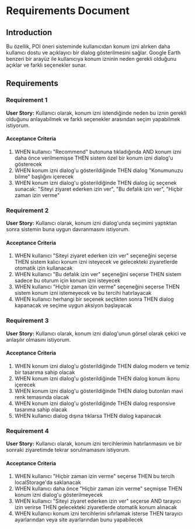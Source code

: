 # Requirements Document

## Introduction

Bu özellik, POI öneri sisteminde kullanıcıdan konum izni alırken daha kullanıcı dostu ve açıklayıcı bir dialog gösterilmesini sağlar. Google Earth benzeri bir arayüz ile kullanıcıya konum izninin neden gerekli olduğunu açıklar ve farklı seçenekler sunar.

## Requirements

### Requirement 1

**User Story:** Kullanıcı olarak, konum izni istendiğinde neden bu iznin gerekli olduğunu anlayabilmek ve farklı seçenekler arasından seçim yapabilmek istiyorum.

#### Acceptance Criteria

1. WHEN kullanıcı "Recommend" butonuna tıkladığında AND konum izni daha önce verilmemişse THEN sistem özel bir konum izni dialog'u gösterecek
2. WHEN konum izni dialog'u gösterildiğinde THEN dialog "Konumunuzu bilme" başlığını içerecek
3. WHEN konum izni dialog'u gösterildiğinde THEN dialog üç seçenek sunacak: "Siteyi ziyaret ederken izin ver", "Bu defalık izin ver", "Hiçbir zaman izin verme"

### Requirement 2

**User Story:** Kullanıcı olarak, konum izni dialog'unda seçimimi yaptıktan sonra sistemin buna uygun davranmasını istiyorum.

#### Acceptance Criteria

1. WHEN kullanıcı "Siteyi ziyaret ederken izin ver" seçeneğini seçerse THEN sistem kalıcı konum izni isteyecek ve gelecekteki ziyaretlerde otomatik izin kullanacak
2. WHEN kullanıcı "Bu defalık izin ver" seçeneğini seçerse THEN sistem sadece bu oturum için konum izni isteyecek
3. WHEN kullanıcı "Hiçbir zaman izin verme" seçeneğini seçerse THEN sistem konum izni istemeyecek ve bu tercihi hatırlayacak
4. WHEN kullanıcı herhangi bir seçenek seçtikten sonra THEN dialog kapanacak ve seçime uygun aksiyon başlayacak

### Requirement 3

**User Story:** Kullanıcı olarak, konum izni dialog'unun görsel olarak çekici ve anlaşılır olmasını istiyorum.

#### Acceptance Criteria

1. WHEN konum izni dialog'u gösterildiğinde THEN dialog modern ve temiz bir tasarıma sahip olacak
2. WHEN konum izni dialog'u gösterildiğinde THEN dialog konum ikonu içerecek
3. WHEN konum izni dialog'u gösterildiğinde THEN dialog butonları mavi renk temasında olacak
4. WHEN konum izni dialog'u gösterildiğinde THEN dialog responsive tasarıma sahip olacak
5. WHEN kullanıcı dialog dışına tıklarsa THEN dialog kapanacak

### Requirement 4

**User Story:** Kullanıcı olarak, konum izni tercihlerimin hatırlanmasını ve bir sonraki ziyaretimde tekrar sorulmamasını istiyorum.

#### Acceptance Criteria

1. WHEN kullanıcı "Hiçbir zaman izin verme" seçerse THEN bu tercih localStorage'da saklanacak
2. WHEN kullanıcı daha önce "Hiçbir zaman izin verme" seçmişse THEN konum izni dialog'u gösterilmeyecek
3. WHEN kullanıcı "Siteyi ziyaret ederken izin ver" seçerse AND tarayıcı izin verirse THEN gelecekteki ziyaretlerde otomatik konum alınacak
4. WHEN kullanıcı konum izni tercihlerini sıfırlamak isterse THEN tarayıcı ayarlarından veya site ayarlarından bunu yapabilecek